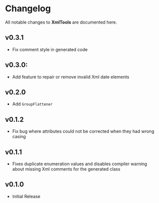# Changelog

All notable changes to **XmlTools** are documented here.

## v0.3.1
- Fix comment style in generated code

## v0.3.0:
- Add feature to repair or remove invalid Xml date elements

## v0.2.0
- Add `GroupFlattener`

## v0.1.2
- Fix bug where attributes could not be corrected when they had wrong casing

## v0.1.1
- Fixes duplicate enumeration values and disables compiler warning about missing Xml comments for the generated class

## v0.1.0
- Initial Release
